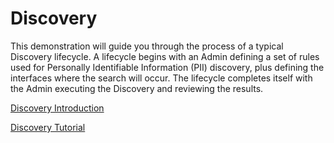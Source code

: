 # Discovery

This demonstration will guide you through the process of a typical Discovery lifecycle. A lifecycle begins with an Admin defining a set of rules used for Personally Identifiable Information (PII) discovery, plus defining the interfaces where the search will occur. The lifecycle completes itself with the Admin executing the Discovery and reviewing the results. 

[Discovery Introduction](/articles/demo_project/DPM_Demo_Project/08_Consent/02_Discovery_Intro.md)

[Discovery Tutorial](/articles/demo_project/DPM_Demo_Project/08_Consent/03_01_Discovery_Tutorial.md)
